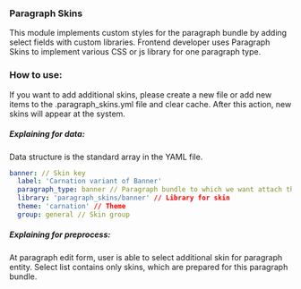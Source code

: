 ### Paragraph Skins
This module implements custom styles for the paragraph bundle by adding select fields with custom libraries.
Frontend developer uses Paragraph Skins to implement various CSS or js library for one paragraph type.

### How to use:
If you want to add additional skins, please create a new file or add new items to the
<yourmodule>.paragraph_skins.yml file and clear cache.
After this action, new skins will appear at the system.

##### Explaining for data:
Data structure is the standard array in the YAML file.
```yaml
banner: // Skin key
  label: 'Carnation variant of Banner'
  paragraph_type: banner // Paragraph bundle to which we want attach this skin
  library: 'paragraph_skins/banner' // Library for skin
  theme: 'carnation' // Theme
  group: general // Skin group
```

##### Explaining for preprocess:

At paragraph edit form, user is able to select additional skin for paragraph entity.
Select list contains only skins, which are prepared for this paragraph bundle.